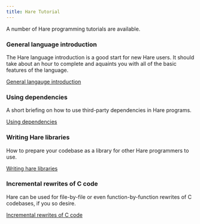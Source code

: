 ```yaml
---
title: Hare Tutorial
---
```


A number of Hare programming tutorials are available.

### General language introduction

The Hare language introduction is a good start for new Hare users. It should
take about an hour to complete and aquaints you with all of the basic features
of the language.

<a href="#TODO" class="tutorial-link">General langauge introduction</a>

### Using dependencies

A short briefing on how to use third-party dependencies in Hare programs.

<a href="#TODO" class="tutorial-link">Using dependencies</a>

### Writing Hare libraries

How to prepare your codebase as a library for other Hare programmers to use.

<a href="#TODO" class="tutorial-link">Writing hare libraries</a>

### Incremental rewrites of C code

Hare can be used for file-by-file or even function-by-function rewrites of C
codebases, if you so desire.

<a href="#TODO" class="tutorial-link">Incremental rewrites of C code</a>

